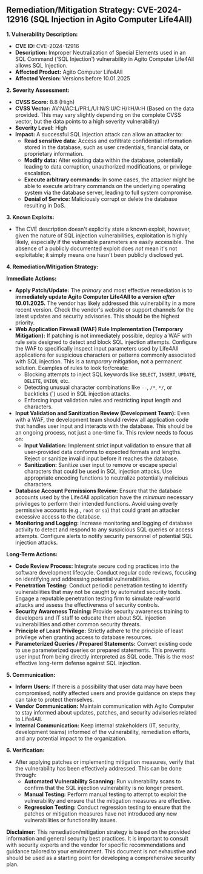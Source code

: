## Remediation/Mitigation Strategy: CVE-2024-12916 (SQL Injection in Agito Computer Life4All)

**1. Vulnerability Description:**

*   **CVE ID:** CVE-2024-12916
*   **Description:** Improper Neutralization of Special Elements used in an SQL Command ('SQL Injection') vulnerability in Agito Computer Life4All allows SQL Injection.
*   **Affected Product:** Agito Computer Life4All
*   **Affected Version:**  Versions before 10.01.2025

**2. Severity Assessment:**

*   **CVSS Score:** 8.8 (High)
*   **CVSS Vector:** AV:N/AC:L/PR:L/UI:N/S:U/C:H/I:H/A:H (Based on the data provided. This may vary slightly depending on the complete CVSS vector, but the data points to a high severity vulnerability)
*   **Severity Level:** High
*   **Impact:** A successful SQL injection attack can allow an attacker to:
    *   **Read sensitive data:** Access and exfiltrate confidential information stored in the database, such as user credentials, financial data, or proprietary information.
    *   **Modify data:** Alter existing data within the database, potentially leading to data corruption, unauthorized modifications, or privilege escalation.
    *   **Execute arbitrary commands:**  In some cases, the attacker might be able to execute arbitrary commands on the underlying operating system via the database server, leading to full system compromise.
    *   **Denial of Service:** Maliciously corrupt or delete the database resulting in DoS.

**3. Known Exploits:**

*   The CVE description doesn't explicitly state a known exploit, however, given the nature of SQL injection vulnerabilities, exploitation is highly likely, especially if the vulnerable parameters are easily accessible. The absence of a publicly documented exploit does *not* mean it's not exploitable; it simply means one hasn't been publicly disclosed yet.

**4. Remediation/Mitigation Strategy:**

**Immediate Actions:**

*   **Apply Patch/Update:** The *primary* and most effective remediation is to **immediately update Agito Computer Life4All to a version *after* 10.01.2025.** The vendor has likely addressed this vulnerability in a more recent version. Check the vendor's website or support channels for the latest updates and security advisories. This should be the highest priority.
*   **Web Application Firewall (WAF) Rule Implementation (Temporary Mitigation):** If patching is not immediately possible, deploy a WAF with rule sets designed to detect and block SQL injection attempts.  Configure the WAF to specifically inspect input parameters used by Life4All applications for suspicious characters or patterns commonly associated with SQL injection. This is a *temporary* mitigation, not a permanent solution.  Examples of rules to look for/create:
    *   Blocking attempts to inject SQL keywords like `SELECT`, `INSERT`, `UPDATE`, `DELETE`, `UNION`, etc.
    *   Detecting unusual character combinations like `--`, `/*`, `*/`, or backticks (`) used in SQL injection attacks.
    *   Enforcing input validation rules and restricting input length and characters.
*   **Input Validation and Sanitization Review (Development Team):** Even with a WAF, the development team should review all application code that handles user input and interacts with the database.  This should be an ongoing process, not just a one-time fix. This review needs to focus on:
    *   **Input Validation:** Implement strict input validation to ensure that all user-provided data conforms to expected formats and lengths.  Reject or sanitize invalid input before it reaches the database.
    *   **Sanitization:**  Sanitize user input to remove or escape special characters that could be used in SQL injection attacks.  Use appropriate encoding functions to neutralize potentially malicious characters.
*   **Database Account Permissions Review:**  Ensure that the database accounts used by the Life4All application have the *minimum* necessary privileges to perform their intended functions.  Avoid using overly permissive accounts (e.g., `root` or `sa`) that could grant an attacker excessive access to the database.
*   **Monitoring and Logging:** Increase monitoring and logging of database activity to detect and respond to any suspicious SQL queries or access attempts.  Configure alerts to notify security personnel of potential SQL injection attacks.

**Long-Term Actions:**

*   **Code Review Process:** Integrate secure coding practices into the software development lifecycle. Conduct regular code reviews, focusing on identifying and addressing potential vulnerabilities.
*   **Penetration Testing:** Conduct periodic penetration testing to identify vulnerabilities that may not be caught by automated security tools.  Engage a reputable penetration testing firm to simulate real-world attacks and assess the effectiveness of security controls.
*   **Security Awareness Training:** Provide security awareness training to developers and IT staff to educate them about SQL injection vulnerabilities and other common security threats.
*   **Principle of Least Privilege:**  Strictly adhere to the principle of least privilege when granting access to database resources.
*   **Parameterized Queries / Prepared Statements:**  Convert existing code to use parameterized queries or prepared statements. This prevents user input from being directly interpreted as SQL code. This is the *most* effective long-term defense against SQL injection.

**5. Communication:**

*   **Inform Users:**  If there is a possibility that user data may have been compromised, notify affected users and provide guidance on steps they can take to protect themselves.
*   **Vendor Communication:** Maintain communication with Agito Computer to stay informed about updates, patches, and security advisories related to Life4All.
*   **Internal Communication:**  Keep internal stakeholders (IT, security, development teams) informed of the vulnerability, remediation efforts, and any potential impact to the organization.

**6. Verification:**

*   After applying patches or implementing mitigation measures, verify that the vulnerability has been effectively addressed. This can be done through:
    *   **Automated Vulnerability Scanning:** Run vulnerability scans to confirm that the SQL injection vulnerability is no longer present.
    *   **Manual Testing:** Perform manual testing to attempt to exploit the vulnerability and ensure that the mitigation measures are effective.
    *   **Regression Testing:** Conduct regression testing to ensure that the patches or mitigation measures have not introduced any new vulnerabilities or functionality issues.

**Disclaimer:** This remediation/mitigation strategy is based on the provided information and general security best practices.  It is important to consult with security experts and the vendor for specific recommendations and guidance tailored to your environment.  This document is not exhaustive and should be used as a starting point for developing a comprehensive security plan.